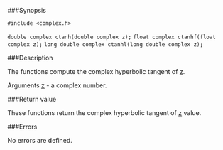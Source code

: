 ###Synopsis

`#include <complex.h>`

`double complex ctanh(double complex z);`
`float complex ctanhf(float complex z);`
`long double complex ctanhl(long double complex z);`

###Description

The functions compute the complex hyperbolic tangent of <u>z</u>.

Arguments
<u>z</u> - a complex number.
 
###Return value

These functions return the complex hyperbolic tangent of <u>z</u> value.

###Errors

No errors are defined.